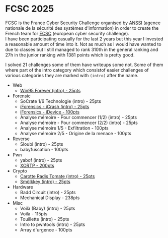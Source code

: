 # FCSC 2025

FCSC is the France Cyber Security Challenge organised by [ANSSI](https://cyber.gouv.fr/) (agence nationale de la sécurité des systèmes d'information) in order to create the French team for [ECSC](https://ecsc.eu/) (european cyber security challenge).   
I have been participating casually for the last 2 years but this year I invested a reasonable amount of time into it. Not as much as I would have wanted to due to classes but I still managed to rank 310th in the general ranking and 27h in the junior ranking with 1381 points which is pretty good.  

I solved 21 challenges some of them have writeups some not. Some of them where part of the intro category which consistof easier challenges of various categories they are marked with `(intro)` after the name.  

- Web
    - [Win95 Forever (intro) - 25pts](./web/win95_forever.md)
- Forensic
    - SoCrate 1/6 Technologie (intro) - 25pts
    - [iForensics - iCrash (intro) - 25pts](./forensic/iforensic.md)
    - [iForensics - iDevice - 100pts](./forensic/iforensic.md)
    - Analyse mémoire - Pour commencer (1/2) (intro) - 25pts
    - Analyse mémoire - Pour commencer (2/2) (intro) - 25pts
    - Analyse mémoire 1/5 - Exfiltration - 100pts
    - Analyse mémoire 2/5 - Origine de la menace - 100pts
- Reverse
    - Sloubi (intro) - 25pts
    - babyfuscation - 100pts
- Pwn
    - yabof (intro) - 25pts
    - [XORTP - 200pts](./pwn/xortp.md)
- Crypto
    - [Carotte Radis Tomate (intro) - 25pts](./crypto/README.md)
    - [Smölkkey (intro) - 25pts](./crypto/README.md)
- Hardware
    - Badd Circuit (intro) - 25pts
    - Mechanical Display - 238pts
- Misc
    - Voilà (Baby) (intro) - 25pts
    - Voilà - 115pts
    - Touillette (intro) - 25pts
    - Intro to pwntools (intro) - 25pts
    - Array d'urgence - 100pts

